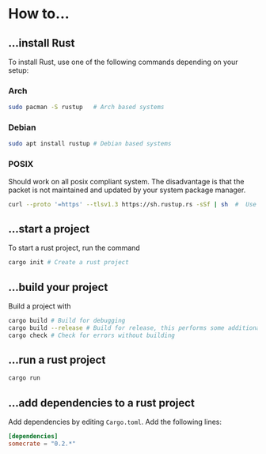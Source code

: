 # How to...

## ...install Rust
To install Rust, use one of the following commands depending on your setup:

### Arch
```bash
sudo pacman -S rustup   # Arch based systems
```

### Debian
```bash
sudo apt install rustup # Debian based systems
```

### POSIX
Should work on all posix compliant system. 
The disadvantage is that the packet is not maintained and updated by your system package manager.
```bash
curl --proto '=https' --tlsv1.3 https://sh.rustup.rs -sSf | sh  #  Use this if nothing else works
```

## ...start a project
To start a rust project, run the command
```bash
cargo init # Create a rust project
```

## ...build your project
Build a project with
```bash
cargo build # Build for debugging
cargo build --release # Build for release, this performs some additional optimizations
cargo check # Check for errors without building
```

## ...run a rust project
```bash
cargo run
```

## ...add dependencies to a rust project
Add dependencies by editing `Cargo.toml`.
Add the following lines:
```toml
[dependencies]
somecrate = "0.2.*"
```
